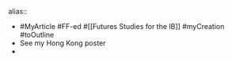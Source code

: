 alias::

- #MyArticle #FF-ed #[[Futures Studies for the IB]] #myCreation #toOutline
- See my Hong Kong poster
-
